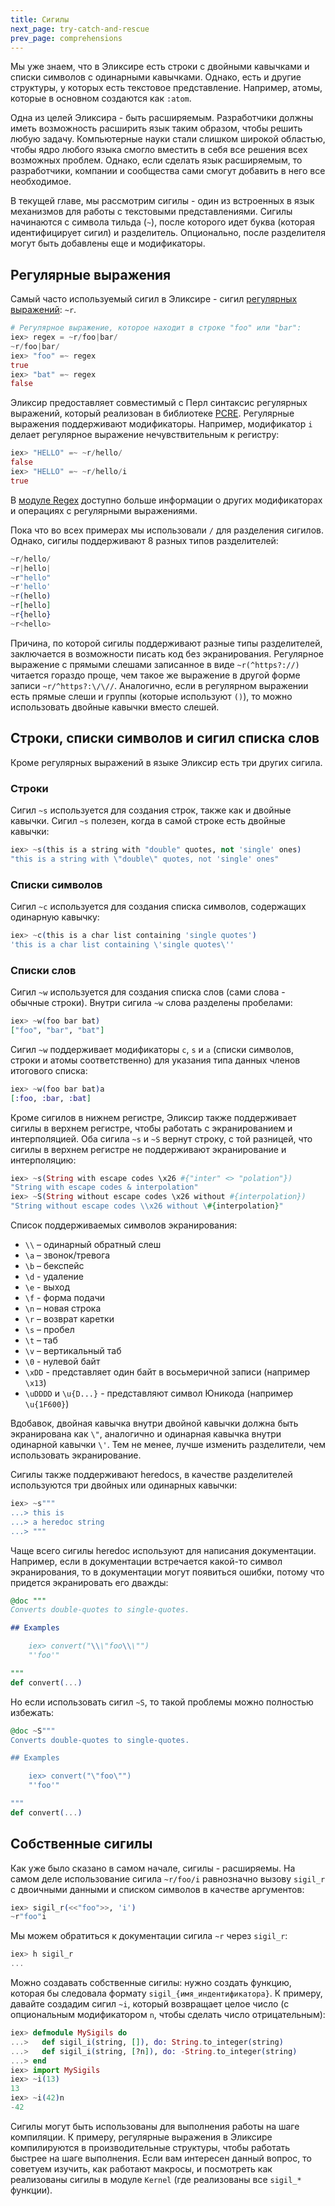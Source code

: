 ```yaml
---
title: Сигилы
next_page: try-catch-and-rescue
prev_page: comprehensions
---
```


Мы уже знаем, что в Эликсирe есть строки с двойными кавычками и списки символов с одинарными кавычками. Однако, есть и другие структуры, у которых есть текстовое представление. Например, атомы, которые в основном создаются как `:atom`.

Одна из целей Эликсира - быть расширяемым. Разработчики должны иметь возможность расширить язык таким образом, чтобы решить любую задачу. Компьютерные науки стали слишком широкой областью, чтобы ядро любого языка смогло вместить в себя все решения всех возможных проблем. Однако, если сделать язык расширяемым, то разработчики, компании и сообщества сами смогут добавить в него все необходимое.

В текущей главе, мы рассмотрим сигилы - один из встроенных в язык механизмов для работы с текстовыми представлениями. Сигилы начинаются с символа тильда (`~`), после которого идет буква (которая идентифицирует сигил) и разделитель. Опционально, после разделителя могут быть добавлены еще и модификаторы.

## Регулярные выражения

Самый часто используемый сигил в Эликсире - сигил [регулярных выражений](https://en.wikipedia.org/wiki/Regular_Expressions): `~r`.

```elixir
# Регулярное выражение, которое находит в строке "foo" или "bar":
iex> regex = ~r/foo|bar/
~r/foo|bar/
iex> "foo" =~ regex
true
iex> "bat" =~ regex
false
```

Эликсир предоставляет совместимый с Перл синтаксис регулярных выражений, который реализован в библиотеке [PCRE](http://www.pcre.org/). Регулярные выражения поддерживают модификаторы. Например, модификатор `i` делает регулярное выражение нечувствительным к регистру:

```elixir
iex> "HELLO" =~ ~r/hello/
false
iex> "HELLO" =~ ~r/hello/i
true
```

В [модуле Regex](https://hexdocs.pm/elixir/Regex.html) доступно больше информации о других модификаторах и операциях с регулярными выражениями.

Пока что во всех примерах мы использовали `/` для разделения сигилов. Однако, сигилы поддерживают 8 разных типов разделителей:

```elixir
~r/hello/
~r|hello|
~r"hello"
~r'hello'
~r(hello)
~r[hello]
~r{hello}
~r<hello>
```

Причина, по которой сигилы поддерживают разные типы разделителей, заключается в возможности писать код без экранирования. Регулярное выражение с прямыми слешами записанное в виде `~r(^https?://)` читается гораздо проще, чем такое же выражение в другой форме записи `~r/^https?:\/\//`. Аналогично, если в регулярном выражении есть прямые слеши и группы (которые используют `()`), то можно использовать двойные кавычки вместо слешей.

## Строки, списки символов и сигил списка слов

Кроме регулярных выражений в языке Эликсир есть три других сигила.

### Строки

Сигил `~s` используется для создания строк, также как и двойные кавычки. Сигил `~s` полезен, когда в самой строке есть двойные кавычки:

```elixir
iex> ~s(this is a string with "double" quotes, not 'single' ones)
"this is a string with \"double\" quotes, not 'single' ones"
```

### Списки символов

Сигил `~c` используется для создания списка символов, содержащих одинарную кавычку:

```elixir
iex> ~c(this is a char list containing 'single quotes')
'this is a char list containing \'single quotes\''
```

### Списки слов

Сигил `~w` используется для создания списка слов (сами слова - обычные строки). Внутри сигила `~w` слова разделены пробелами:

```elixir
iex> ~w(foo bar bat)
["foo", "bar", "bat"]
```

Сигил `~w` поддерживает модификаторы `c`, `s` и `a` (списки символов, строки и атомы соответственно) для указания типа данных членов итогового списка:

```elixir
iex> ~w(foo bar bat)a
[:foo, :bar, :bat]
```

Кроме сигилов в нижнем регистре, Эликсир также поддерживает сигилы в верхнем регистре, чтобы работать с экранированием и интерполяцией. Оба сигила `~s` и `~S` вернут строку, с той разницей, что сигилы в верхнем регистре не поддерживают экранирование и интерполяцию:

```elixir
iex> ~s(String with escape codes \x26 #{"inter" <> "polation"})
"String with escape codes & interpolation"
iex> ~S(String without escape codes \x26 without #{interpolation})
"String without escape codes \\x26 without \#{interpolation}"
```

Список поддерживаемых символов экранирования:

- `\\` – одинарный обратный слеш
- `\a` – звонок/тревога
- `\b` – бекспейс
- `\d` - удаление
- `\e` - выход
- `\f` - форма подачи
- `\n` – новая строка
- `\r` – возврат каретки
- `\s` – пробел
- `\t` – таб
- `\v` – вертикальный таб
- `\0` - нулевой байт
- `\xDD` - представляет один байт в восьмеричной записи (например `\x13`)
- `\uDDDD` и `\u{D...}` - представляют символ Юникода (например `\u{1F600}`)

Вдобавок, двойная кавычка внутри двойной кавычки должна быть экранирована как `\"`, аналогично и одинарная кавычка внутри одинарной кавычки `\'`. Тем не менее, лучше изменить разделители, чем использовать экранирование.

Сигилы также поддерживают heredocs, в качестве разделителей используются три двойных или одинарных кавычки:

```elixir
iex> ~s"""
...> this is
...> a heredoc string
...> """
```

Чаще всего сигилы heredoc используют для написания документации. Например, если в документации встречается какой-то символ экранирования, то в документации могут появиться ошибки, потому что придется экранировать его дважды:

```elixir
@doc """
Converts double-quotes to single-quotes.

## Examples

    iex> convert("\\\"foo\\\"")
    "'foo'"

"""
def convert(...)
```

Но если использовать сигил `~S`, то такой проблемы можно полностью избежать:

```elixir
@doc ~S"""
Converts double-quotes to single-quotes.

## Examples

    iex> convert("\"foo\"")
    "'foo'"

"""
def convert(...)
```

## Собственные сигилы

Как уже было сказано в самом начале, сигилы - расширяемы. На самом деле использование сигила `~r/foo/i` равнозначно вызову `sigil_r` с двоичными данными и списком символов в качестве аргументов:

```elixir
iex> sigil_r(<<"foo">>, 'i')
~r"foo"i
```

Мы можем обратиться к документации сигила `~r` через `sigil_r`:

```elixir
iex> h sigil_r
...
```

Можно создавать собственные сигилы: нужно создать функцию, которая бы следовала формату `sigil_{имя_индентификатора}`. К примеру, давайте создадим сигил `~i`, который возвращает целое число (с опциональным модификатором `n`, чтобы сделать число отрицательным):

```elixir
iex> defmodule MySigils do
...>   def sigil_i(string, []), do: String.to_integer(string)
...>   def sigil_i(string, [?n]), do: -String.to_integer(string)
...> end
iex> import MySigils
iex> ~i(13)
13
iex> ~i(42)n
-42
```

Сигилы могут быть использованы для выполнения работы на шаге компиляции. К примеру, регулярные выражения в Эликсире компилируются в производительные структуры, чтобы работать быстрее на шаге выполнения. Если вам интересен данный вопрос, то советуем изучить, как работают макросы, и посмотреть как реализованы сигилы в модуле `Kernel` (где реализованы все `sigil_*` функции).
